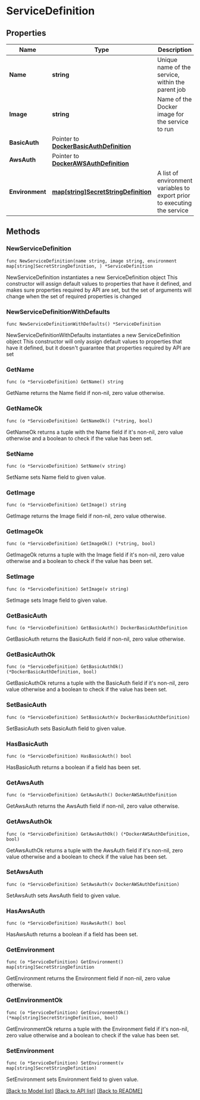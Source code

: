 # ServiceDefinition

## Properties

Name | Type | Description | Notes
------------ | ------------- | ------------- | -------------
**Name** | **string** | Unique name of the service, within the parent job | 
**Image** | **string** | Name of the Docker image for the service to run | 
**BasicAuth** | Pointer to [**DockerBasicAuthDefinition**](DockerBasicAuthDefinition.md) |  | [optional] 
**AwsAuth** | Pointer to [**DockerAWSAuthDefinition**](DockerAWSAuthDefinition.md) |  | [optional] 
**Environment** | [**map[string]SecretStringDefinition**](SecretStringDefinition.md) | A list of environment variables to export prior to executing the service | 

## Methods

### NewServiceDefinition

`func NewServiceDefinition(name string, image string, environment map[string]SecretStringDefinition, ) *ServiceDefinition`

NewServiceDefinition instantiates a new ServiceDefinition object
This constructor will assign default values to properties that have it defined,
and makes sure properties required by API are set, but the set of arguments
will change when the set of required properties is changed

### NewServiceDefinitionWithDefaults

`func NewServiceDefinitionWithDefaults() *ServiceDefinition`

NewServiceDefinitionWithDefaults instantiates a new ServiceDefinition object
This constructor will only assign default values to properties that have it defined,
but it doesn't guarantee that properties required by API are set

### GetName

`func (o *ServiceDefinition) GetName() string`

GetName returns the Name field if non-nil, zero value otherwise.

### GetNameOk

`func (o *ServiceDefinition) GetNameOk() (*string, bool)`

GetNameOk returns a tuple with the Name field if it's non-nil, zero value otherwise
and a boolean to check if the value has been set.

### SetName

`func (o *ServiceDefinition) SetName(v string)`

SetName sets Name field to given value.


### GetImage

`func (o *ServiceDefinition) GetImage() string`

GetImage returns the Image field if non-nil, zero value otherwise.

### GetImageOk

`func (o *ServiceDefinition) GetImageOk() (*string, bool)`

GetImageOk returns a tuple with the Image field if it's non-nil, zero value otherwise
and a boolean to check if the value has been set.

### SetImage

`func (o *ServiceDefinition) SetImage(v string)`

SetImage sets Image field to given value.


### GetBasicAuth

`func (o *ServiceDefinition) GetBasicAuth() DockerBasicAuthDefinition`

GetBasicAuth returns the BasicAuth field if non-nil, zero value otherwise.

### GetBasicAuthOk

`func (o *ServiceDefinition) GetBasicAuthOk() (*DockerBasicAuthDefinition, bool)`

GetBasicAuthOk returns a tuple with the BasicAuth field if it's non-nil, zero value otherwise
and a boolean to check if the value has been set.

### SetBasicAuth

`func (o *ServiceDefinition) SetBasicAuth(v DockerBasicAuthDefinition)`

SetBasicAuth sets BasicAuth field to given value.

### HasBasicAuth

`func (o *ServiceDefinition) HasBasicAuth() bool`

HasBasicAuth returns a boolean if a field has been set.

### GetAwsAuth

`func (o *ServiceDefinition) GetAwsAuth() DockerAWSAuthDefinition`

GetAwsAuth returns the AwsAuth field if non-nil, zero value otherwise.

### GetAwsAuthOk

`func (o *ServiceDefinition) GetAwsAuthOk() (*DockerAWSAuthDefinition, bool)`

GetAwsAuthOk returns a tuple with the AwsAuth field if it's non-nil, zero value otherwise
and a boolean to check if the value has been set.

### SetAwsAuth

`func (o *ServiceDefinition) SetAwsAuth(v DockerAWSAuthDefinition)`

SetAwsAuth sets AwsAuth field to given value.

### HasAwsAuth

`func (o *ServiceDefinition) HasAwsAuth() bool`

HasAwsAuth returns a boolean if a field has been set.

### GetEnvironment

`func (o *ServiceDefinition) GetEnvironment() map[string]SecretStringDefinition`

GetEnvironment returns the Environment field if non-nil, zero value otherwise.

### GetEnvironmentOk

`func (o *ServiceDefinition) GetEnvironmentOk() (*map[string]SecretStringDefinition, bool)`

GetEnvironmentOk returns a tuple with the Environment field if it's non-nil, zero value otherwise
and a boolean to check if the value has been set.

### SetEnvironment

`func (o *ServiceDefinition) SetEnvironment(v map[string]SecretStringDefinition)`

SetEnvironment sets Environment field to given value.



[[Back to Model list]](../README.md#documentation-for-models) [[Back to API list]](../README.md#documentation-for-api-endpoints) [[Back to README]](../README.md)


